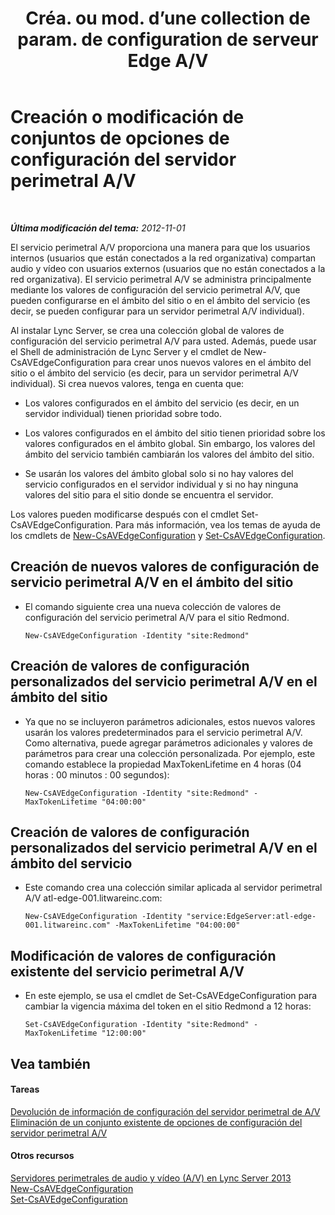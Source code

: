 ﻿---
title: "Créa. ou mod. d’une collection de param. de configuration de serveur Edge A/V"
TOCTitle: "Créa. ou mod. d’une collection de param. de configuration de serveur Edge A/V"
ms:assetid: 43899518-59c6-4be4-8892-d6f6207bfaab
ms:mtpsurl: https://technet.microsoft.com/es-es/library/JJ688039(v=OCS.15)
ms:contentKeyID: 49889063
ms.date: 01/07/2017
mtps_version: v=OCS.15
ms.translationtype: HT
---

# Creación o modificación de conjuntos de opciones de configuración del servidor perimetral A/V

 

_**Última modificación del tema:** 2012-11-01_

El servicio perimetral A/V proporciona una manera para que los usuarios internos (usuarios que están conectados a la red organizativa) compartan audio y vídeo con usuarios externos (usuarios que no están conectados a la red organizativa). El servicio perimetral A/V se administra principalmente mediante los valores de configuración del servicio perimetral A/V, que pueden configurarse en el ámbito del sitio o en el ámbito del servicio (es decir, se pueden configurar para un servidor perimetral A/V individual).

Al instalar Lync Server, se crea una colección global de valores de configuración del servicio perimetral A/V para usted. Además, puede usar el Shell de administración de Lync Server y el cmdlet de New-CsAVEdgeConfiguration para crear unos nuevos valores en el ámbito del sitio o el ámbito del servicio (es decir, para un servidor perimetral A/V individual). Si crea nuevos valores, tenga en cuenta que:

  - Los valores configurados en el ámbito del servicio (es decir, en un servidor individual) tienen prioridad sobre todo.

  - Los valores configurados en el ámbito del sitio tienen prioridad sobre los valores configurados en el ámbito global. Sin embargo, los valores del ámbito del servicio también cambiarán los valores del ámbito del sitio.

  - Se usarán los valores del ámbito global solo si no hay valores del servicio configurados en el servidor individual y si no hay ninguna valores del sitio para el sitio donde se encuentra el servidor.

Los valores pueden modificarse después con el cmdlet Set-CsAVEdgeConfiguration. Para más información, vea los temas de ayuda de los cmdlets de [New-CsAVEdgeConfiguration](https://docs.microsoft.com/en-us/powershell/module/skype/New-CsAVEdgeConfiguration) y [Set-CsAVEdgeConfiguration](https://docs.microsoft.com/en-us/powershell/module/skype/Set-CsAVEdgeConfiguration).

## Creación de nuevos valores de configuración de servicio perimetral A/V en el ámbito del sitio

  - El comando siguiente crea una nueva colección de valores de configuración del servicio perimetral A/V para el sitio Redmond.
    
        New-CsAVEdgeConfiguration -Identity "site:Redmond"

## Creación de valores de configuración personalizados del servicio perimetral A/V en el ámbito del sitio

  - Ya que no se incluyeron parámetros adicionales, estos nuevos valores usarán los valores predeterminados para el servicio perimetral A/V. Como alternativa, puede agregar parámetros adicionales y valores de parámetros para crear una colección personalizada. Por ejemplo, este comando establece la propiedad MaxTokenLifetime en 4 horas (04 horas : 00 minutos : 00 segundos):
    
        New-CsAVEdgeConfiguration -Identity "site:Redmond" -MaxTokenLifetime "04:00:00"

## Creación de valores de configuración personalizados del servicio perimetral A/V en el ámbito del servicio

  - Este comando crea una colección similar aplicada al servidor perimetral A/V atl-edge-001.litwareinc.com:
    
        New-CsAVEdgeConfiguration -Identity "service:EdgeServer:atl-edge-001.litwareinc.com" -MaxTokenLifetime "04:00:00"

## Modificación de valores de configuración existente del servicio perimetral A/V

  - En este ejemplo, se usa el cmdlet de Set-CsAVEdgeConfiguration para cambiar la vigencia máxima del token en el sitio Redmond a 12 horas:
    
        Set-CsAVEdgeConfiguration -Identity "site:Redmond" -MaxTokenLifetime "12:00:00"

## Vea también

#### Tareas

[Devolución de información de configuración del servidor perimetral de A/V](lync-server-2013-return-a-v-edge-server-configuration-information.md)  
[Eliminación de un conjunto existente de opciones de configuración del servidor perimetral A/V](lync-server-2013-delete-an-existing-collection-of-a-v-edge-server-configuration-settings.md)  

#### Otros recursos

[Servidores perimetrales de audio y vídeo (A/V) en Lync Server 2013](lync-server-2013-audio-video-a-v-edge-servers.md)  
[New-CsAVEdgeConfiguration](https://docs.microsoft.com/en-us/powershell/module/skype/New-CsAVEdgeConfiguration)  
[Set-CsAVEdgeConfiguration](https://docs.microsoft.com/en-us/powershell/module/skype/Set-CsAVEdgeConfiguration)


